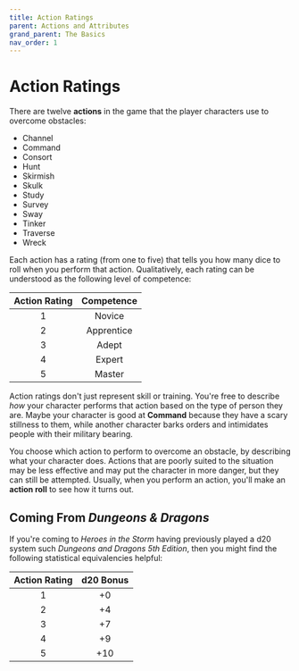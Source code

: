 ```yaml
---
title: Action Ratings
parent: Actions and Attributes
grand_parent: The Basics
nav_order: 1
---
```


# Action Ratings
There are twelve **actions** in the game that the player characters use to overcome obstacles:
* Channel
* Command
* Consort
* Hunt
* Skirmish
* Skulk
* Study
* Survey
* Sway
* Tinker
* Traverse
* Wreck

Each action has a rating (from one to five) that tells you how many dice to roll when you perform that action. Qualitatively, each rating can be understood as the following level of competence:

| Action Rating | Competence |
|:-------------:|:----------:|
| 1 | Novice |
| 2 | Apprentice |
| 3 | Adept |
| 4 | Expert |
| 5 | Master |

Action ratings don't just represent skill or training. You're free to describe *how* your character performs that action based on the type of person they are. Maybe your character is good at **Command** because they have a scary stillness to them, while another character barks orders and intimidates people with their military bearing.

You choose which action to perform to overcome an obstacle, by describing what your character does. Actions that are poorly suited to the situation may be less effective and may put the character in more danger, but they can still be attempted. Usually, when you perform an action, you'll make an **action roll** to see how it turns out.

## Coming From *Dungeons & Dragons*
If you're coming to *Heroes in the Storm* having previously played a d20 system such *Dungeons and Dragons 5th Edition*, then you might find the following statistical equivalencies helpful:

| Action Rating | d20 Bonus |
|:-------------:|:---------:|
| 1 | +0 |
| 2 | +4 |
| 3 | +7 |
| 4 | +9 |
| 5 | +10 |
